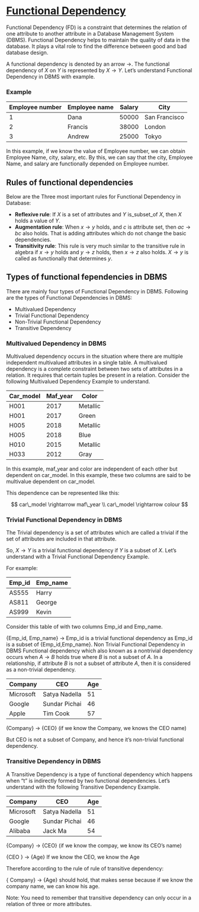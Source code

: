 <!-- hotfix: KaTeX -->
<!-- https://github.com/yzane/vscode-markdown-pdf/issues/21/ -->
<script type="text/javascript" src="http://cdn.mathjax.org/mathjax/latest/MathJax.js?config=TeX-AMS-MML_HTMLorMML"></script>
<script type="text/x-mathjax-config">MathJax.Hub.Config({ tex2jax: { inlineMath: [['$', '$']] }, messageStyle: 'none' });</script>

# [Functional Dependency](https://www.guru99.com/dbms-functional-dependency.html)

Functional Dependency (FD) is a constraint that determines the relation of one
attribute to another attribute in a Database Management System (DBMS).
Functional Dependency helps to maintain the quality of data in the database. It
plays a vital role to find the difference between good and bad database design.

A functional dependency is denoted by an arrow $\rightarrow$. The functional
dependency of $X$ on $Y$ is represented by $X \rightarrow Y$. Let’s understand
Functional Dependency in DBMS with example.

### Example

| Employee number | Employee name | Salary | City |
| --- | --- | --- | --- |
| 1 | Dana | 50000 | San Francisco |
| 2 | Francis | 38000 | London |
| 3 | Andrew | 25000 | Tokyo |

In this example, if we know the value of Employee number, we can obtain Employee
Name, city, salary, etc. By this, we can say that the city, Employee Name, and
salary are functionally depended on Employee number.

## Rules of functional dependencies

Below are the Three most important rules for Functional Dependency in Database:

- **Reflexive rule**: If $X$ is a set of attributes and $Y$ is_subset_of $X$,
  then $X$ holds a value of $Y$.
- **Augmentation rule**: When $x \rightarrow y$ holds, and $c$ is attribute set,
  then $ac \rightarrow bc$ also holds. That is adding attributes which do not
  change the basic dependencies.
- **Transitivity rule**: This rule is very much similar to the transitive rule
  in algebra if $x \rightarrow y$ holds and $y \rightarrow z$ holds,
  then $x \rightarrow z$ also holds. $X \rightarrow y$ is called as functionally
  that determines $y$.

## Types of functional fependencies in DBMS

There are mainly four types of Functional Dependency in DBMS. Following are the
types of Functional Dependencies in DBMS:

- Multivalued Dependency
- Trivial Functional Dependency
- Non-Trivial Functional Dependency
- Transitive Dependency

### Multivalued Dependency in DBMS

Multivalued dependency occurs in the situation where there are multiple
independent multivalued attributes in a single table. A multivalued dependency
is a complete constraint between two sets of attributes in a relation. It
requires that certain tuples be present in a relation. Consider the following
Multivalued Dependency Example to understand.

| Car_model | Maf_year | Color |
| --- | --- | --- |
| H001 | 2017 | Metallic |
| H001 | 2017 | Green |
| H005 | 2018 | Metallic |
| H005 | 2018 | Blue |
| H010 | 2015 | Metallic |
| H033 | 2012 | Gray |

In this example, maf_year and color are independent of each other but dependent
on car_model. In this example, these two columns are said to be multivalue
dependent on car_model.

This dependence can be represented like this:

$$
car\_model \rightarrow maf\_year \\
car\_model \rightarrow colour
$$

### Trivial Functional Dependency in DBMS

The Trivial dependency is a set of attributes which are called a trivial if the
set of attributes are included in that attribute.

So, $X \rightarrow Y$ is a trivial functional dependency if $Y$ is a subset
of $X$. Let’s understand with a Trivial Functional Dependency Example.

For example:

| Emp_id | Emp_name |
| --- | --- |
| AS555 | Harry |
| AS811 | George |
| AS999 | Kevin |

Consider this table of with two columns Emp_id and Emp_name.

{Emp_id, Emp_name} -> Emp_id is a trivial functional dependency as Emp_id is a
subset of {Emp_id,Emp_name}. Non Trivial Functional Dependency in DBMS
Functional dependency which also known as a nontrivial dependency occurs
when $A \rightarrow B$ holds true where $B$ is not a subset of $A$. In a
relationship, if attribute $B$ is not a subset of attribute $A$, then it is
considered as a non-trivial dependency.

| Company | CEO | Age |
| --- | --- | --- |
| Microsoft | Satya Nadella | 51 |
| Google | Sundar Pichai | 46 |
| Apple | Tim Cook | 57 |

(Company} -> {CEO} (if we know the Company, we knows the CEO name)

But CEO is not a subset of Company, and hence it’s non-trivial functional
dependency.

### Transitive Dependency in DBMS

A Transitive Dependency is a type of functional dependency which happens
when “t” is indirectly formed by two functional dependencies. Let’s understand
with the following Transitive Dependency Example.

| Company | CEO | Age |
| --- | --- | --- |
| Microsoft | Satya Nadella | 51 |
| Google | Sundar Pichai | 46 |
| Alibaba | Jack Ma | 54 |

{Company} -> {CEO} (if we know the compay, we know its CEO’s name)

{CEO } -> {Age} If we know the CEO, we know the Age

Therefore according to the rule of rule of transitive dependency:

{ Company} -> {Age} should hold, that makes sense because if we know the company
name, we can know his age.

Note: You need to remember that transitive dependency can only occur in a
relation of three or more attributes.
